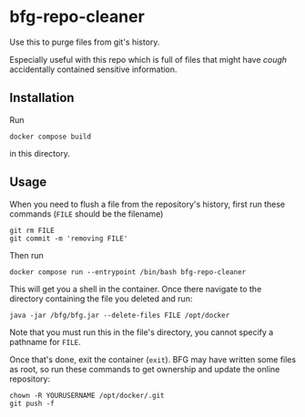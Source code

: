 # bfg-repo-cleaner

Use this to purge files from git's history.

Especially useful with this repo which is full of files that might have
*cough* accidentally contained sensitive information.

## Installation

Run

`docker compose build`

in this directory.


## Usage

When you need to flush a file from the repository's history, first run these commands (`FILE` should be the filename)

```
git rm FILE
git commit -m 'removing FILE'
```

Then run

`docker compose run --entrypoint /bin/bash bfg-repo-cleaner`

This will get you a shell in the container. Once there navigate to the directory containing the file you deleted and run:

`java -jar /bfg/bfg.jar --delete-files FILE /opt/docker`

Note that you must run this in the file's directory, you cannot specify a pathname for `FILE`.

Once that's done, exit the container (`exit`). BFG may have written some files as root, so run these commands to get ownership and update the online repository:

```
chown -R YOURUSERNAME /opt/docker/.git
git push -f
```


